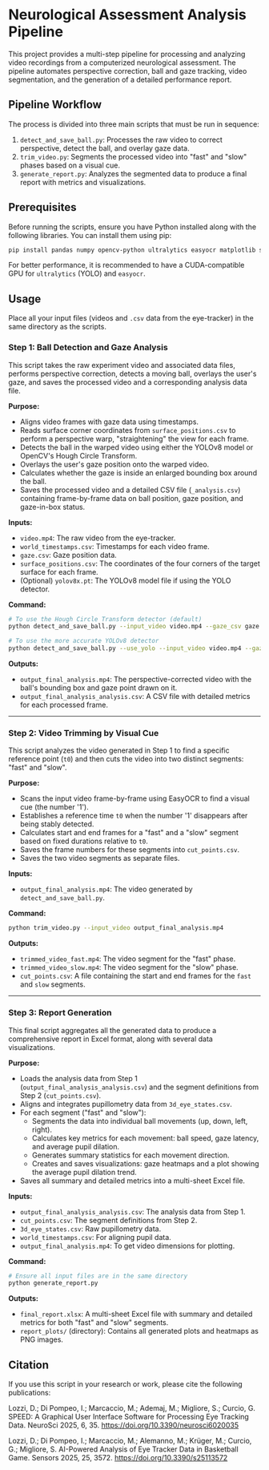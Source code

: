 # Neurological Assessment Analysis Pipeline

This project provides a multi-step pipeline for processing and analyzing video recordings from a computerized neurological assessment. The pipeline automates perspective correction, ball and gaze tracking, video segmentation, and the generation of a detailed performance report.

## Pipeline Workflow

The process is divided into three main scripts that must be run in sequence:

1.  `detect_and_save_ball.py`: Processes the raw video to correct perspective, detect the ball, and overlay gaze data.
2.  `trim_video.py`: Segments the processed video into "fast" and "slow" phases based on a visual cue.
3.  `generate_report.py`: Analyzes the segmented data to produce a final report with metrics and visualizations.

## Prerequisites

Before running the scripts, ensure you have Python installed along with the following libraries. You can install them using pip:

```bash
pip install pandas numpy opencv-python ultralytics easyocr matplotlib seaborn openpyxl
```

For better performance, it is recommended to have a CUDA-compatible GPU for `ultralytics` (YOLO) and `easyocr`.

## Usage

Place all your input files (videos and `.csv` data from the eye-tracker) in the same directory as the scripts.

### Step 1: Ball Detection and Gaze Analysis

This script takes the raw experiment video and associated data files, performs perspective correction, detects a moving ball, overlays the user's gaze, and saves the processed video and a corresponding analysis data file.

**Purpose:**
*   Aligns video frames with gaze data using timestamps.
*   Reads surface corner coordinates from `surface_positions.csv` to perform a perspective warp, "straightening" the view for each frame.
*   Detects the ball in the warped video using either the YOLOv8 model or OpenCV's Hough Circle Transform.
*   Overlays the user's gaze position onto the warped video.
*   Calculates whether the gaze is inside an enlarged bounding box around the ball.
*   Saves the processed video and a detailed CSV file (`_analysis.csv`) containing frame-by-frame data on ball position, gaze position, and gaze-in-box status.

**Inputs:**
*   `video.mp4`: The raw video from the eye-tracker.
*   `world_timestamps.csv`: Timestamps for each video frame.
*   `gaze.csv`: Gaze position data.
*   `surface_positions.csv`: The coordinates of the four corners of the target surface for each frame.
*   (Optional) `yolov8x.pt`: The YOLOv8 model file if using the YOLO detector.

**Command:**

```bash
# To use the Hough Circle Transform detector (default)
python detect_and_save_ball.py --input_video video.mp4 --gaze_csv gaze.csv --world_timestamps world_timestamps.csv --surface_positions surface_positions.csv

# To use the more accurate YOLOv8 detector
python detect_and_save_ball.py --use_yolo --input_video video.mp4 --gaze_csv gaze.csv --world_timestamps world_timestamps.csv --surface_positions surface_positions.csv
```

**Outputs:**
*   `output_final_analysis.mp4`: The perspective-corrected video with the ball's bounding box and gaze point drawn on it.
*   `output_final_analysis_analysis.csv`: A CSV file with detailed metrics for each processed frame.

---

### Step 2: Video Trimming by Visual Cue

This script analyzes the video generated in Step 1 to find a specific reference point (`t0`) and then cuts the video into two distinct segments: "fast" and "slow".

**Purpose:**
*   Scans the input video frame-by-frame using EasyOCR to find a visual cue (the number '1').
*   Establishes a reference time `t0` when the number '1' disappears after being stably detected.
*   Calculates start and end frames for a "fast" and a "slow" segment based on fixed durations relative to `t0`.
*   Saves the frame numbers for these segments into `cut_points.csv`.
*   Saves the two video segments as separate files.

**Inputs:**
*   `output_final_analysis.mp4`: The video generated by `detect_and_save_ball.py`.

**Command:**

```bash
python trim_video.py --input_video output_final_analysis.mp4
```

**Outputs:**
*   `trimmed_video_fast.mp4`: The video segment for the "fast" phase.
*   `trimmed_video_slow.mp4`: The video segment for the "slow" phase.
*   `cut_points.csv`: A file containing the start and end frames for the `fast` and `slow` segments.

---

### Step 3: Report Generation

This final script aggregates all the generated data to produce a comprehensive report in Excel format, along with several data visualizations.

**Purpose:**
*   Loads the analysis data from Step 1 (`output_final_analysis_analysis.csv`) and the segment definitions from Step 2 (`cut_points.csv`).
*   Aligns and integrates pupillometry data from `3d_eye_states.csv`.
*   For each segment ("fast" and "slow"):
    *   Segments the data into individual ball movements (up, down, left, right).
    *   Calculates key metrics for each movement: ball speed, gaze latency, and average pupil dilation.
    *   Generates summary statistics for each movement direction.
    *   Creates and saves visualizations: gaze heatmaps and a plot showing the average pupil dilation trend.
*   Saves all summary and detailed metrics into a multi-sheet Excel file.

**Inputs:**
*   `output_final_analysis_analysis.csv`: The analysis data from Step 1.
*   `cut_points.csv`: The segment definitions from Step 2.
*   `3d_eye_states.csv`: Raw pupillometry data.
*   `world_timestamps.csv`: For aligning pupil data.
*   `output_final_analysis.mp4`: To get video dimensions for plotting.

**Command:**

```bash
# Ensure all input files are in the same directory
python generate_report.py
```

**Outputs:**
*   `final_report.xlsx`: A multi-sheet Excel file with summary and detailed metrics for both "fast" and "slow" segments.
*   `report_plots/` (directory): Contains all generated plots and heatmaps as PNG images.

## Citation

If you use this script in your research or work, please cite the following publications:

Lozzi, D.; Di Pompeo, I.; Marcaccio, M.; Ademaj, M.; Migliore, S.; Curcio, G. SPEED: A Graphical User Interface Software for Processing Eye Tracking Data. NeuroSci 2025, 6, 35. https://doi.org/10.3390/neurosci6020035

Lozzi, D.; Di Pompeo, I.; Marcaccio, M.; Alemanno, M.; Krüger, M.; Curcio, G.; Migliore, S. AI-Powered Analysis of Eye Tracker Data in Basketball Game. Sensors 2025, 25, 3572. https://doi.org/10.3390/s25113572